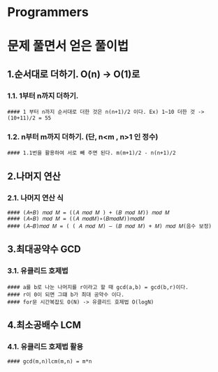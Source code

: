# Programmers
문제 풀면서 얻은 풀이법
=======================
1.순서대로 더하기. O(n) -> O(1)로
--------------------------------
### 1.1. 1부터 n까지 더하기.
    #### 1 부터 n까지 순서대로 더한 것은 n(n+1)/2 이다. Ex) 1~10 더한 것 -> (10+11)/2 = 55
### 1.2. n부터 m까지 더하기. (단, n<m , n>1 인 정수)
    #### 1.1번을 활용하여 서로 빼 주면 된다. m(m+1)/2 - n(n+1)/2
2.나머지 연산
------------
### 2.1. 나머지 연산 식
    #### (𝐴+𝐵) 𝑚𝑜𝑑 𝑀 = ((𝐴 𝑚𝑜𝑑 𝑀 ) + (𝐵 𝑚𝑜𝑑 𝑀)) 𝑚𝑜𝑑 𝑀
    #### (𝐴∗𝐵) 𝑚𝑜𝑑 𝑀 = ((𝐴 𝑚𝑜𝑑𝑀)∗(𝐵𝑚𝑜𝑑𝑀))𝑚𝑜𝑑𝑀
    #### (𝐴−𝐵)𝑚𝑜𝑑 𝑀 = ( ( 𝐴 𝑚𝑜𝑑 𝑀) – (𝐵 𝑚𝑜𝑑 𝑀) + 𝑀) 𝑚𝑜𝑑 𝑀(음수 보정)
3.최대공약수 GCD
---------------
### 3.1. 유클리드 호제법
    #### a를 b로 나눈 나머지를 r이라고 할 때 gcd(a,b) = gcd(b,r)이다.
    #### r이 0이 되면 그떄 b가 최대 공약수 이다.
    #### for문 시간복잡도 O(N) -> 유클리드 호제법 O(logN)
4.최소공배수 LCM
----------------
### 4.1. 유클리드 호제법 활용
    #### gcd(m,n)lcm(m,n) = m*n
